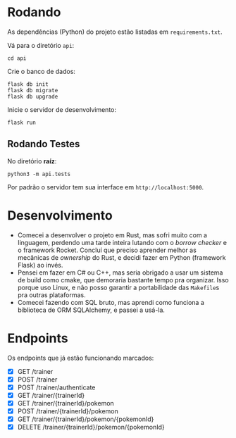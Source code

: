 # Rodando
As dependências (Python) do projeto estão listadas em `requirements.txt`.

Vá para o diretório `api`:
```
cd api
```

Crie o banco de dados:
```
flask db init
flask db migrate
flask db upgrade
```

Inicie o servidor de desenvolvimento:
```
flask run
```

## Rodando Testes
No diretório **raíz**:
```
python3 -m api.tests
```

Por padrão o servidor tem sua interface em `http://localhost:5000`.

# Desenvolvimento
- Comecei a desenvolver o projeto em Rust, mas sofri muito com a linguagem, perdendo uma tarde inteira lutando com o *borrow checker* e o framework Rocket. Concluí que preciso aprender melhor as mecânicas de *ownership* do Rust, e decidi fazer em Python (framework Flask) ao invés.
- Pensei em fazer em C# ou C++, mas seria obrigado a usar um sistema de build como cmake, que demoraria bastante tempo pra organizar. Isso porque uso Linux, e não posso garantir a portabilidade das `Makefile`s pra outras plataformas.
- Comecei fazendo com SQL bruto, mas aprendi como funciona a biblioteca de ORM SQLAlchemy, e passei a usá-la.

# Endpoints
Os endpoints que já estão funcionando marcados:
- [X] GET /trainer
- [X] POST /trainer
- [X] POST /trainer/authenticate
- [X] GET /trainer/{trainerId}
- [X] GET /trainer/{trainerId}/pokemon
- [X] POST /trainer/{trainerId}/pokemon
- [X] GET /trainer/{trainerId}/pokemon/{pokemonId}
- [X] DELETE /trainer/{trainerId}/pokemon/{pokemonId}

